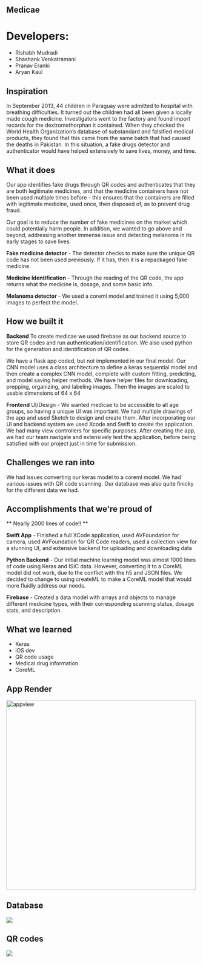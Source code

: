 ## Medicae

# Developers:
- Rishabh Mudradi
- Shashank Venkatramani
- Pranav Eranki
- Aryan Kaul

## Inspiration
In September 2013, 44 children in Paraguay were admitted to hospital with breathing difficulties. It turned out the children had all been given a locally made cough medicine. Investigators went to the factory and found import records for the dextromethorphan it contained. When they checked the World Health Organization’s database of substandard and falsified medical products, they found that this came from the same batch that had caused the deaths in Pakistan. In this situation, a fake drugs detector and authenticator would have helped extensively to save lives, money, and time.

## What it does
Our app identifies fake drugs through QR codes and authenticates that they are both legitimate medicines, and that the medicine containers have not been used multiple times before - this ensures that the containers are filled with legitimate medicine, used once, then disposed of, as to prevent drug fraud.

Our goal is to reduce the number of fake medicines on the market which could potentially harm people. In addition, we wanted to go above and beyond, addressing another immense issue and detecting melanoma in its early stages to save lives. 

**Fake medicine detector** - The detector checks to make sure the unique QR code has not been used previously. If it has, then it is a repackaged fake medicine.

**Medicine Identification** - Through the reading of the QR code, the app returns what the medicine is, dosage, and some basic info.

**Melanoma detector** -   We used a coreml model and trained it using 5,000 images to perfect the model.

## How we built it

**Backend**
To create medicae we used firebase as our backend source to store QR codes and run authentication/identification. We also used python for the generation and identification of QR codes.

We have a flask app coded, but not implemented in our final model. 
Our CNN model uses a class architecture to define a keras sequential model and then create a complex CNN model, complete with custom fitting, predicting, and model saving helper methods.
We have helper files for downloading, prepping, organizing, and labeling images. Then the images are scaled to usable dimensions of 64 x 64

**Frontend**
UI/Design - We wanted medicae to be accessible to all age groups, so having a unique UI was important. We had multiple drawings of the app and used Sketch to design and create them.
After incorporating our UI and backend system we used Xcode and Swift to create the application. We had many view controllers for specific purposes.
After creating the app, we had our team navigate and extensively test the application, before being satisfied with our project just in time for submission.

## Challenges we ran into
We had issues converting our keras model to a coreml model.
We had various issues with QR code scanning.
Our database was also quite finicky for the different data we had.


## Accomplishments that we're proud of

** Nearly 2000 lines of code!! **

**Swift App** - Finished a full XCode application, used AVFoundation for camera, used AVFoundation for QR Code readers, used a collection view for a stunning UI, and extensive backend for uploading and downloading data

**Python Backend** - Our initial machine learning model was almost 1000 lines of code using Keras and ISIC data. However, converting it to a CoreML model did not work, due to the conflict with the h5 and JSON files. We decided to change to using createML to make a CoreML model that would more fluidly address our needs.

**Firebase** - Created a data model with arrays and objects to manage different medicine types, with their corresponding scanning status, dosage stats, and description

## What we learned
- Keras
- iOS dev
- QR code usage
- Medical drug information
- CoreML

## App Render
<img width="500" heigth="200" alt="appview" src="https://user-images.githubusercontent.com/22282701/57993515-2529d300-7a6e-11e9-8b2c-700d7fd9f8fe.jpg">

## Database
![](https://challengepost-s3-challengepost.netdna-ssl.com/photos/production/software_photos/000/795/290/datas/gallery.jpg)

## QR codes
![](https://challengepost-s3-challengepost.netdna-ssl.com/photos/production/software_photos/000/795/288/datas/gallery.jpg)

